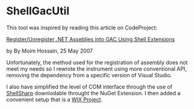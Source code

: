 ShellGacUtil
============

This tool was inspired by reading this article on CodeProject:

[Register/Unregister .NET Asseblies into GAC Using Shell Extensions][1]

by By Moim Hossain, 25 May 2007


Unfortunately, the method used for the registration of assembly does not meet my needs so I rewrote the instrument using more conventional API, removing the dependency from a specific version of Visual Studio.

I also have simplified the level of COM interface through the use of [ShellSharp][2]
downlodable throught the NuGet Extension.
I then added a convenient setup that is a [WIX Project][3].

  [1]: http://www.codeproject.com/Articles/18938/Register-Unregister-NET-Asseblies-into-GAC-Using-S
  [2]: http://sharpshell.codeplex.com/
  [3]: http://wix.codeplex.com/

